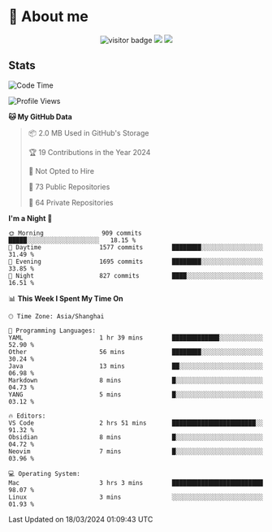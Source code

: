 <!-- ![](https://youpai.roccoshi.top/img/20200804214216.png) -->

# 🧐 About me
 
<p align="center">
<img src="https://visitor-badge.laobi.icu/badge?page_id=Lincest.Lincest&title=hits" alt="visitor badge"/>
<a href="mailto:imroccoshi@gmail.com"><img src="https://img.shields.io/badge/gmail-imroccoshi%40gmail.com-red"></a>
<a href="https://blog.roccoshi.top"><img src="https://img.shields.io/badge/blog-roccoshi-green"></a>
</p>

## Stats

<!--START_SECTION:waka-->
![Code Time](http://img.shields.io/badge/Code%20Time-1%2C008%20hrs%2054%20mins-blue)

![Profile Views](http://img.shields.io/badge/Profile%20Views-1-blue)

**🐱 My GitHub Data** 

> 📦 2.0 MB Used in GitHub's Storage 
 > 
> 🏆 19 Contributions in the Year 2024
 > 
> 🚫 Not Opted to Hire
 > 
> 📜 73 Public Repositories 
 > 
> 🔑 64 Private Repositories 
 > 
**I'm a Night 🦉** 

```text
🌞 Morning                909 commits         █████░░░░░░░░░░░░░░░░░░░░   18.15 % 
🌆 Daytime                1577 commits        ████████░░░░░░░░░░░░░░░░░   31.49 % 
🌃 Evening                1695 commits        ████████░░░░░░░░░░░░░░░░░   33.85 % 
🌙 Night                  827 commits         ████░░░░░░░░░░░░░░░░░░░░░   16.51 % 
```


📊 **This Week I Spent My Time On** 

```text
🕑︎ Time Zone: Asia/Shanghai

💬 Programming Languages: 
YAML                     1 hr 39 mins        █████████████░░░░░░░░░░░░   52.90 % 
Other                    56 mins             ████████░░░░░░░░░░░░░░░░░   30.24 % 
Java                     13 mins             ██░░░░░░░░░░░░░░░░░░░░░░░   06.98 % 
Markdown                 8 mins              █░░░░░░░░░░░░░░░░░░░░░░░░   04.73 % 
YANG                     5 mins              █░░░░░░░░░░░░░░░░░░░░░░░░   03.12 % 

🔥 Editors: 
VS Code                  2 hrs 51 mins       ███████████████████████░░   91.32 % 
Obsidian                 8 mins              █░░░░░░░░░░░░░░░░░░░░░░░░   04.72 % 
Neovim                   7 mins              █░░░░░░░░░░░░░░░░░░░░░░░░   03.96 % 

💻 Operating System: 
Mac                      3 hrs 3 mins        █████████████████████████   98.07 % 
Linux                    3 mins              ░░░░░░░░░░░░░░░░░░░░░░░░░   01.93 % 
```


 Last Updated on 18/03/2024 01:09:43 UTC
<!--END_SECTION:waka-->


